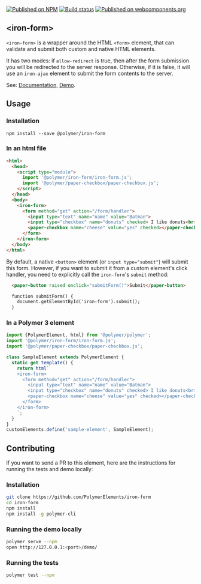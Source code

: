 [![Published on NPM](https://img.shields.io/npm/v/@polymer/iron-form.svg)](https://www.npmjs.com/package/@polymer/iron-form)
[![Build status](https://travis-ci.org/PolymerElements/iron-form.svg?branch=master)](https://travis-ci.org/PolymerElements/iron-form)
[![Published on webcomponents.org](https://img.shields.io/badge/webcomponents.org-published-blue.svg)](https://webcomponents.org/element/@polymer/iron-form)


## &lt;iron-form&gt;
`<iron-form>` is a wrapper around the HTML `<form>` element, that can
validate and submit both custom and native HTML elements.

It has two modes: if `allow-redirect` is true, then after the form submission you
will be redirected to the server response. Otherwise, if it is false, it will
use an `iron-ajax` element to submit the form contents to the server.

See: [Documentation](https://www.webcomponents.org/element/@polymer/iron-form),
  [Demo](https://www.webcomponents.org/element/@polymer/iron-form/demo/demo/index.html).

## Usage

### Installation
```
npm install --save @polymer/iron-form
```

### In an html file
```html
<html>
  <head>
    <script type="module">
      import '@polymer/iron-form/iron-form.js';
      import '@polymer/paper-checkbox/paper-checkbox.js';
    </script>
  </head>
  <body>
    <iron-form>
      <form method="get" action="/form/handler">
        <input type="text" name="name" value="Batman">
        <input type="checkbox" name="donuts" checked> I like donuts<br>
        <paper-checkbox name="cheese" value="yes" checked></paper-checkbox>
      </form>
    </iron-form>
  </body>
</html>
```
By default, a native `<button>` element (or `input type="submit"`) will submit this form.
However, if you want to submit it from a custom element's click handler, you need to explicitly
call the `iron-form`'s `submit` method:

```html
  <paper-button raised onclick="submitForm()">Submit</paper-button>

  function submitForm() {
    document.getElementById('iron-form').submit();
  }
```

### In a Polymer 3 element
```js
import {PolymerElement, html} from '@polymer/polymer';
import '@polymer/iron-form/iron-form.js';
import '@polymer/paper-checkbox/paper-checkbox.js';

class SampleElement extends PolymerElement {
  static get template() {
    return html`
    <iron-form>
      <form method="get" action="/form/handler">
        <input type="text" name="name" value="Batman">
        <input type="checkbox" name="donuts" checked> I like donuts<br>
        <paper-checkbox name="cheese" value="yes" checked></paper-checkbox>
      </form>
    </iron-form>
    `;
  }
}
customElements.define('sample-element', SampleElement);
```

## Contributing
If you want to send a PR to this element, here are
the instructions for running the tests and demo locally:

### Installation
```sh
git clone https://github.com/PolymerElements/iron-form
cd iron-form
npm install
npm install -g polymer-cli
```

### Running the demo locally
```sh
polymer serve --npm
open http://127.0.0.1:<port>/demo/
```

### Running the tests
```sh
polymer test --npm
```
